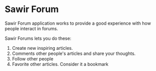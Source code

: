 # Sawir Forum

Sawir Forum application works to provide a good experience with how people interact in forums.

Sawir Forums lets you do these:

1. Create new inspiring articles.
2. Comments other people's articles and share your thoughts.
3. Follow other people
4. Favorite other articles. Consider it a bookmark
